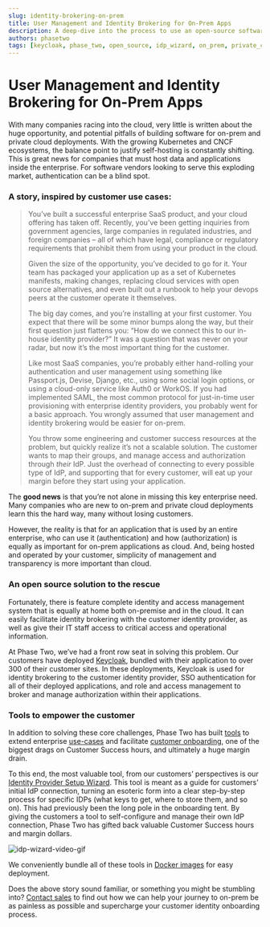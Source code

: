 ```yaml
---
slug: identity-brokering-on-prem
title: User Management and Identity Brokering for On-Prem Apps
description: A deep-dive into the process to use an open-source software, Keycloak, to solve an important need of Identity Brokering within modern Saas applications.
authors: phasetwo
tags: [keycloak, phase_two, open_source, idp_wizard, on_prem, private_cloud]
---
```


# User Management and Identity Brokering for On-Prem Apps

With many companies racing into the cloud, very little is written about the huge opportunity, and potential pitfalls of building software for on-prem and private cloud deployments. With the growing Kubernetes and CNCF ecosystems, the balance point to justify self-hosting is constantly shifting. This is great news for companies that must host data and applications inside the enterprise. For software vendors looking to serve this exploding market, authentication can be a blind spot.

### A story, inspired by customer use cases:

> You’ve built a successful enterprise SaaS product, and your cloud offering has taken off. Recently, you’ve been getting inquiries from government agencies, large companies in regulated industries, and foreign companies – all of which have legal, compliance or regulatory requirements that prohibit them from using your product in the cloud.
>
> Given the size of the opportunity, you’ve decided to go for it. Your team has packaged your application up as a set of Kubernetes manifests, making changes, replacing cloud services with open source alternatives, and even built out a runbook to help your devops peers at the customer operate it themselves.
>
> The big day comes, and you’re installing at your first customer. You expect that there will be some minor bumps along the way, but their first question just flattens you: “How do we connect this to our in-house identity provider?” It was a question that was never on your radar, but now it’s the most important thing for the customer.
>
> Like most SaaS companies, you’re probably either hand-rolling your authentication and user management using something like Passport.js, Devise, Django, etc., using some social login options, or using a cloud-only service like Auth0 or WorkOS. If you had implemented SAML, the most common protocol for just-in-time user provisioning with enterprise identity providers, you probably went for a basic approach. You wrongly assumed that user management and identity brokering would be easier for on-prem.
>
> You throw some engineering and customer success resources at the problem, but quickly realize it’s not a scalable solution. The customer wants to map their groups, and manage access and authorization through _their_ IdP. Just the overhead of connecting to every possible type of IdP, and supporting that for every customer, will eat up your margin before they start using your application.

<!--truncate-->

The **good news** is that you’re not alone in missing this key enterprise need. Many companies who are new to on-prem and private cloud deployments learn this the hard way, many without losing customers.

However, the reality is that for an application that is used by an entire enterprise, who can use it (authentication) and how (authorization) is equally as important for on-prem applications as cloud. And, being hosted and operated by your customer, simplicity of management and transparency is more important than cloud.

### An open source solution to the rescue

Fortunately, there is feature complete identity and access management system that is equally at home both on-premise and in the cloud. It can easily facilitate identity brokering with the customer identity provider, as well as give their IT staff access to critical access and operational information.

At Phase Two, we’ve had a front row seat in solving this problem. Our customers have deployed [Keycloak](https://www.keycloak.org/), bundled with their application to over 300 of their customer sites. In these deployments, Keycloak is used for identity brokering to the customer identity provider, SSO authentication for all of their deployed applications, and role and access management to broker and manage authorization within their applications.

### Tools to empower the customer

In addition to solving these core challenges, Phase Two has built [tools](https://github.com/p2-inc) to extend enterprise [use-cases](https://phasetwo.io/product/organizations) and facilitate [customer onboarding](https://phasetwo.io/product/adminportal), one of the biggest drags on Customer Success hours, and ultimately a huge margin drain.

To this end, the most valuable tool, from our customers’ perspectives is our [Identity Provider Setup Wizard](https://github.com/p2-inc/idp-wizard). This tool is meant as a guide for customers’ initial IdP connection, turning an esoteric form into a clear step-by-step process for specific IDPs (what keys to get, where to store them, and so on). This had previously been the long pole in the onboarding tent. By giving the customers a tool to self-configure and manage their own IdP connection, Phase Two has gifted back valuable Customer Success hours and margin dollars.

![idp-wizard-video-gif](https://github.com/p2-inc/idp-wizard/assets/244253/e9b421c0-b487-4c07-9eed-87ea89fc574b)

We conveniently bundle all of these tools in [Docker images](https://github.com/p2-inc/phasetwo-containers) for easy deployment.

Does the above story sound familiar, or something you might be stumbling into? [Contact sales](mailto:sales@phasetwo.io) to find out how we can help your journey to on-prem be as painless as possible and supercharge your customer identity onboarding process.
